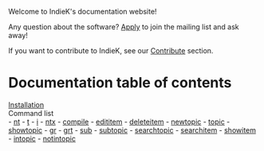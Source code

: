 Welcome to IndieK's documentation website!

Any question about the software? [Apply](https://groups.google.com/forum/#!forum/indiek) to join the mailing list and ask away!

If you want to contribute to IndieK, see our [Contribute](https://github.com/aernesto/IndieK/blob/master/README.md) section.

# Documentation table of contents

[Installation](/installation.md)  
Command list  
    - [nt](/nt.md)
    - [t](/t.md)
    - [i](/i.md)
    - [ntx](/ntx.md)
    - [compile](/compile.md)
    - [edititem](/edititem.md)
    - [deleteitem](/deleteitem.md)
    - [newtopic](/newtopic.md)
    - [topic](/topic.md)
    - [showtopic](/showtopic.md)
    - [gr](/gr.md)
    - [grt](/grt.md)
    - [sub](/sub.md)
    - [subtopic](/subtopic.md)
    - [searchtopic](/searchtopic.md)
    - [searchitem](/searchitem.md)
    - [showitem](/showitem.md)
    - [intopic](/intopic.md)
    - [notintopic](/notintopic.md)